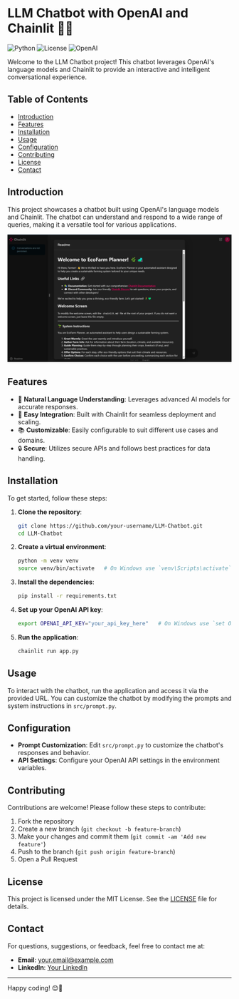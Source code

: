 # LLM Chatbot with OpenAI and Chainlit 🤖💬

![Python](https://img.shields.io/badge/Python-3.9%2B-blue)
![License](https://img.shields.io/badge/License-MIT-green)
![OpenAI](https://img.shields.io/badge/OpenAI-API-black)

Welcome to the LLM Chatbot project! This chatbot leverages OpenAI's language models and Chainlit to provide an interactive and intelligent conversational experience.

## Table of Contents

- [Introduction](#introduction)
- [Features](#features)
- [Installation](#installation)
- [Usage](#usage)
- [Configuration](#configuration)
- [Contributing](#contributing)
- [License](#license)
- [Contact](#contact)

## Introduction

This project showcases a chatbot built using OpenAI's language models and Chainlit. The chatbot can understand and respond to a wide range of queries, making it a versatile tool for various applications.

![Chatbot Screenshot](https://github.com/Gkkumar2/LLM-app-with-chainlit/blob/main/ss/Screenshot%202024-11-05%20223959.png)

## Features

- 🌟 **Natural Language Understanding**: Leverages advanced AI models for accurate responses.
- 🚀 **Easy Integration**: Built with Chainlit for seamless deployment and scaling.
- 📚 **Customizable**: Easily configurable to suit different use cases and domains.
- 🔒 **Secure**: Utilizes secure APIs and follows best practices for data handling.

## Installation

To get started, follow these steps:

1. **Clone the repository**:
    ```sh
    git clone https://github.com/your-username/LLM-Chatbot.git
    cd LLM-Chatbot
    ```

2. **Create a virtual environment**:
    ```sh
    python -m venv venv
    source venv/bin/activate   # On Windows use `venv\Scripts\activate`
    ```

3. **Install the dependencies**:
    ```sh
    pip install -r requirements.txt
    ```

4. **Set up your OpenAI API key**:
    ```sh
    export OPENAI_API_KEY="your_api_key_here"   # On Windows use `set OPENAI_API_KEY=your_api_key_here`
    ```

5. **Run the application**:
    ```sh
    chainlit run app.py
    ```

## Usage

To interact with the chatbot, run the application and access it via the provided URL. You can customize the chatbot by modifying the prompts and system instructions in `src/prompt.py`.

## Configuration

- **Prompt Customization**: Edit `src/prompt.py` to customize the chatbot's responses and behavior.
- **API Settings**: Configure your OpenAI API settings in the environment variables.

## Contributing

Contributions are welcome! Please follow these steps to contribute:

1. Fork the repository
2. Create a new branch (`git checkout -b feature-branch`)
3. Make your changes and commit them (`git commit -am 'Add new feature'`)
4. Push to the branch (`git push origin feature-branch`)
5. Open a Pull Request

## License

This project is licensed under the MIT License. See the [LICENSE](LICENSE) file for details.

## Contact

For questions, suggestions, or feedback, feel free to contact me at:
- **Email**: your.email@example.com
- **LinkedIn**: [Your LinkedIn](https://www.linkedin.com/in/yourprofile)

---

Happy coding! 😊🚀
